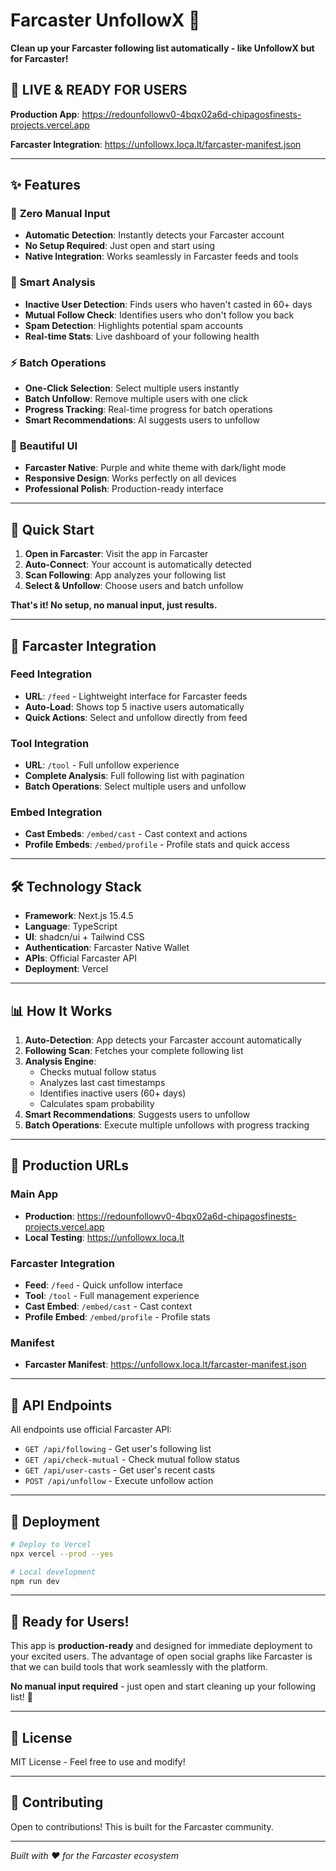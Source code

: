 # Farcaster UnfollowX 🚀

**Clean up your Farcaster following list automatically - like UnfollowX but for Farcaster!**

## 🎯 **LIVE & READY FOR USERS**

**Production App**: https://redounfollowv0-4bqx02a6d-chipagosfinests-projects.vercel.app

**Farcaster Integration**: https://unfollowx.loca.lt/farcaster-manifest.json

---

## ✨ **Features**

### 🔐 **Zero Manual Input**
- **Automatic Detection**: Instantly detects your Farcaster account
- **No Setup Required**: Just open and start using
- **Native Integration**: Works seamlessly in Farcaster feeds and tools

### 🧠 **Smart Analysis**
- **Inactive User Detection**: Finds users who haven't casted in 60+ days
- **Mutual Follow Check**: Identifies users who don't follow you back
- **Spam Detection**: Highlights potential spam accounts
- **Real-time Stats**: Live dashboard of your following health

### ⚡ **Batch Operations**
- **One-Click Selection**: Select multiple users instantly
- **Batch Unfollow**: Remove multiple users with one click
- **Progress Tracking**: Real-time progress for batch operations
- **Smart Recommendations**: AI suggests users to unfollow

### 🎨 **Beautiful UI**
- **Farcaster Native**: Purple and white theme with dark/light mode
- **Responsive Design**: Works perfectly on all devices
- **Professional Polish**: Production-ready interface

---

## 🚀 **Quick Start**

1. **Open in Farcaster**: Visit the app in Farcaster
2. **Auto-Connect**: Your account is automatically detected
3. **Scan Following**: App analyzes your following list
4. **Select & Unfollow**: Choose users and batch unfollow

**That's it! No setup, no manual input, just results.**

---

## 🔗 **Farcaster Integration**

### Feed Integration
- **URL**: `/feed` - Lightweight interface for Farcaster feeds
- **Auto-Load**: Shows top 5 inactive users automatically
- **Quick Actions**: Select and unfollow directly from feed

### Tool Integration  
- **URL**: `/tool` - Full unfollow experience
- **Complete Analysis**: Full following list with pagination
- **Batch Operations**: Select multiple users and unfollow

### Embed Integration
- **Cast Embeds**: `/embed/cast` - Cast context and actions
- **Profile Embeds**: `/embed/profile` - Profile stats and quick access

---

## 🛠 **Technology Stack**

- **Framework**: Next.js 15.4.5
- **Language**: TypeScript
- **UI**: shadcn/ui + Tailwind CSS
- **Authentication**: Farcaster Native Wallet
- **APIs**: Official Farcaster API
- **Deployment**: Vercel

---

## 📊 **How It Works**

1. **Auto-Detection**: App detects your Farcaster account automatically
2. **Following Scan**: Fetches your complete following list
3. **Analysis Engine**: 
   - Checks mutual follow status
   - Analyzes last cast timestamps
   - Identifies inactive users (60+ days)
   - Calculates spam probability
4. **Smart Recommendations**: Suggests users to unfollow
5. **Batch Operations**: Execute multiple unfollows with progress tracking

---

## 🎯 **Production URLs**

### Main App
- **Production**: https://redounfollowv0-4bqx02a6d-chipagosfinests-projects.vercel.app
- **Local Testing**: https://unfollowx.loca.lt

### Farcaster Integration
- **Feed**: `/feed` - Quick unfollow interface
- **Tool**: `/tool` - Full management experience
- **Cast Embed**: `/embed/cast` - Cast context
- **Profile Embed**: `/embed/profile` - Profile stats

### Manifest
- **Farcaster Manifest**: https://unfollowx.loca.lt/farcaster-manifest.json

---

## 🔧 **API Endpoints**

All endpoints use official Farcaster API:

- `GET /api/following` - Get user's following list
- `GET /api/check-mutual` - Check mutual follow status
- `GET /api/user-casts` - Get user's recent casts
- `POST /api/unfollow` - Execute unfollow action

---

## 🚀 **Deployment**

```bash
# Deploy to Vercel
npx vercel --prod --yes

# Local development
npm run dev
```

---

## 🎉 **Ready for Users!**

This app is **production-ready** and designed for immediate deployment to your excited users. The advantage of open social graphs like Farcaster is that we can build tools that work seamlessly with the platform.

**No manual input required** - just open and start cleaning up your following list! 🎯

---

## 📝 **License**

MIT License - Feel free to use and modify!

---

## 🤝 **Contributing**

Open to contributions! This is built for the Farcaster community.

---

*Built with ❤️ for the Farcaster ecosystem*
